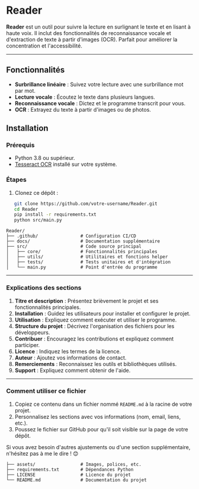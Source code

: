 # Reader

**Reader** est un outil pour suivre la lecture en surlignant le texte et en lisant à haute voix. Il inclut des fonctionnalités de reconnaissance vocale et d'extraction de texte à partir d'images (OCR). Parfait pour améliorer la concentration et l'accessibilité.

---

## Fonctionnalités

- **Surbrillance linéaire** : Suivez votre lecture avec une surbrillance mot par mot.
- **Lecture vocale** : Écoutez le texte dans plusieurs langues.
- **Reconnaissance vocale** : Dictez et le programme transcrit pour vous.
- **OCR** : Extrayez du texte à partir d'images ou de photos.

## Installation

### Prérequis
- Python 3.8 ou supérieur.
- [Tesseract OCR](https://github.com/tesseract-ocr/tesseract) installé sur votre système.

### Étapes
1. Clonez ce dépôt :
```bash
   git clone https://github.com/votre-username/Reader.git
   cd Reader
   pip install -r requirements.txt
   python src/main.py
```
```plaintext
Reader/
├── .github/                # Configuration CI/CD
├── docs/                   # Documentation supplémentaire
├── src/                    # Code source principal
│   ├── core/               # Fonctionnalités principales
│   ├── utils/              # Utilitaires et fonctions helper
│   ├── tests/              # Tests unitaires et d'intégration
│   └── main.py             # Point d'entrée du programme
```
---

### **Explications des sections**

1. **Titre et description** : Présentez brièvement le projet et ses fonctionnalités principales.
2. **Installation** : Guidez les utilisateurs pour installer et configurer le projet.
3. **Utilisation** : Expliquez comment exécuter et utiliser le programme.
4. **Structure du projet** : Décrivez l'organisation des fichiers pour les développeurs.
5. **Contribuer** : Encouragez les contributions et expliquez comment participer.
6. **Licence** : Indiquez les termes de la licence.
7. **Auteur** : Ajoutez vos informations de contact.
8. **Remerciements** : Reconnaissez les outils et bibliothèques utilisés.
9. **Support** : Expliquez comment obtenir de l'aide.

---

### **Comment utiliser ce fichier**
1. Copiez ce contenu dans un fichier nommé `README.md` à la racine de votre projet.
2. Personnalisez les sections avec vos informations (nom, email, liens, etc.).
3. Poussez le fichier sur GitHub pour qu'il soit visible sur la page de votre dépôt.

Si vous avez besoin d'autres ajustements ou d'une section supplémentaire, n'hésitez pas à me le dire ! 😊
```plaintext
├── assets/                 # Images, polices, etc.
├── requirements.txt        # Dépendances Python
├── LICENSE                 # Licence du projet
└── README.md               # Documentation du projet

